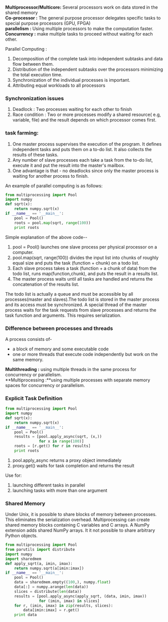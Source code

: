 **Multiprocessor/Multicore:** Several processors work on data stored in the shared memory<br>
**Co-processor :** The general purpose processor delegates specific tasks to special purpose processors (GPU, FPGA)<br>
**parallelism :** Using multiple processors to make the computation faster.<br>
**Concurrency :** make multiple tasks to proceed without waiting for each other.<br>

Parallel Computing : 
1. Decomposition of the complete task into independent subtasks and data flow between them.
2. Distribution of the independent subtasks over the processors minimizing the total execution time.
3. Synchronization of the individual processes is important.
4. Attributing equal workloads to all processors

### Synchronization issues
1. Deadlock : Two processes waiting for each other to finish
2. Race condition : Two or more processes modify a shared resource( e.g, variable, file) and the result depends on which processor comes first. 

### task farming:
1. One master process supervises the execution of the program. It defines independent tasks and puts them on a to-do list. It also collects the results of these tasks.
2. Any number of slave processes each take a task from the to-do list, execute it and put the result into the master's mailbox. 
3. One advantage is that - no deadlocks since only the master process is waiting for another process to finish.

An example of parallel computing is as follows:<br>
```python
from multiprocessing import Pool
import numpy
def sqrt(x):
    return numpy.sqrt(x)
if __name__ == '__main__':
    pool = Pool()
    roots = pool.map(sqrt, range(100))
    print roots

```
Simple explanation of the above code--<br>
1. pool = Pool() launches one slave process per physical processor on a computer.
2. pool.map(sqrt, range(100)) divides the input list into chunks of roughly equal size and puts the task (function + chunk) on a todo list.
3. Each slave process takes a task (function + a chunk of data) from the todo list, runs map(function,chunk), and puts the result in a results list.
4. The master process waits until all tasks are handled and returns the concatenation of the results list.<br>

The todo list is actually a queue and must be accessible by all processes(master and slaves).The todo list is stored in the master process and its access must be synchronized. A special thread of the master process waits for the task requests from slave processes and returns the task function and arguments. This requires serialization.

### Difference between processes and threads 
A process consists of-
- a block of memory and some executable code
- one or more threads that execute code independently but work on the same memory. 

**Multithreading :** using multiple threads in the same process for concurrency or parallelism.<br>
**Multiprocessing :**using multiple processes with separate memory spaces for concurrency or parallelism.<br>

### Explicit Task Definition
```python
from multiprocessing import Pool
import numpy
def sqrt(x):
    return numpy.sqrt(x)
if __name__ == '__main__':
    pool = Pool()
    results = [pool.apply_async(sqrt, (x,))
               for x in range(100)]
    roots = [r.get() for r in results]
    print roots
```
1. pool.apply_async returns a proxy object immediately<br>
2. proxy.get() waits for task completion and returns the result<br>

Use for:
1. launching different tasks in parallel<br>
2. launching tasks with more than one argument<br>

### Shared Memory
Under Unix, it is possible to share blocks of memory between processes. This eliminates the serialization overhead. Multiprocessing can create shared memory blocks containing C variables and C arrays. A NumPy extension adds shared NumPy arrays. It it not possible to share arbitrary Python objects.

```python
from multiprocessing import Pool
from parutils import distribute
import numpy
import sharedmem
def apply_sqrt(a, imin, imax):
    return numpy.sqrt(a[imin:imax])
if __name__ == '__main__':
    pool = Pool()
    data = sharedmem.empty((100,), numpy.float)
    data[:] = numpy.arange(len(data))
    slices = distribute(len(data))
    results = [pool.apply_async(apply_sqrt, (data, imin, imax))
               for (imin, imax) in slices]
    for r, (imin, imax) in zip(results, slices):
        data[imin:imax] = r.get()
    print data

```
